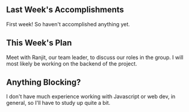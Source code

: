 ## Last Week's Accomplishments

First week! So haven't accomplished anything yet.

## This Week's Plan

Meet with Ranjit, our team leader, to discuss our roles in the group. I will most likely be working
on the backend of the project.

## Anything Blocking?

I don't have much experience working with Javascript or web dev, in general, so I'll have to study
up quite a bit.
